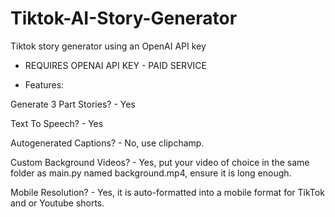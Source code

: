 # Tiktok-AI-Story-Generator
Tiktok story generator using an OpenAI API key

- REQUIRES OPENAI API KEY - PAID SERVICE

- Features:

Generate 3 Part Stories? - Yes

Text To Speech? - Yes

Autogenerated Captions? - No, use clipchamp.

Custom Background Videos? - Yes, put your video of choice in the same folder as main.py named background.mp4, ensure it is long enough.

Mobile Resolution? - Yes, it is auto-formatted into a mobile format for TikTok and or Youtube shorts.
